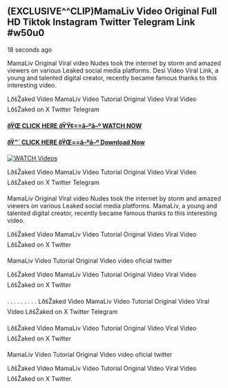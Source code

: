 ## (EXCLUSIVE^^CLIP)MamaLiv Video Original Full HD Tiktok Instagram Twitter Telegram Link #w50u0

18 seconds ago

MamaLiv Original Viral video Nudes took the internet by storm and amazed viewers on various Leaked social media platforms. Desi Video Viral Link, a young and talented digital creator, recently became famous thanks to this interesting video.

LðšŽaked Video MamaLiv Video Tutorial Original Video Viral Video LðšŽaked on X Twitter Telegram

**[ðŸŒ CLICK HERE ðŸŸ¢==â–ºâ–º WATCH NOW](https://clips-mediaa.blogspot.com/2025/02/video-viral-download.html)**

**[ðŸ”´ CLICK HERE ðŸŒ==â–ºâ–º Download Now](https://clips-mediaa.blogspot.com/2025/02/video-viral-download.html)**

[![WATCH Videos](https://i.imgur.com/dJHk4Zq.gif)](https://clips-mediaa.blogspot.com/2025/02/video-viral-download.html)

LðšŽaked Video MamaLiv Video Tutorial Original Video Viral Video LðšŽaked on X Twitter Telegram

MamaLiv Original Viral video Nudes took the internet by storm and amazed viewers on various Leaked social media platforms. MamaLiv, a young and talented digital creator, recently became famous thanks to this interesting video.

LðšŽaked Video MamaLiv Video Tutorial Original Video Viral Video LðšŽaked on X Twitter

MamaLiv Video Tutorial Original Video video oficial twitter

LðšŽaked Video MamaLiv Video Tutorial Original Video Viral Video LðšŽaked on X Twitter

. . . . . . . . . LðšŽaked Video MamaLiv Video Tutorial Original Video Viral Video LðšŽaked on X Twitter Telegram

LðšŽaked Video MamaLiv Video Tutorial Original Video Viral Video LðšŽaked on X Twitter

MamaLiv Video Tutorial Original Video video oficial twitter

LðšŽaked Video MamaLiv Video Tutorial Original Video Viral Video LðšŽaked on X Twitter.